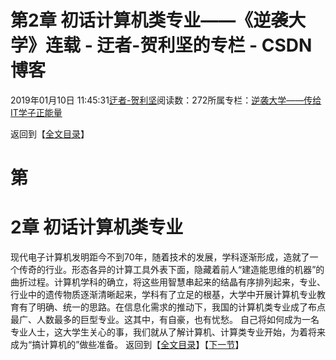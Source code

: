 
# 第2章 初话计算机类专业——《逆袭大学》连载 - 迂者-贺利坚的专栏 - CSDN博客

2019年01月10日 11:45:31[迂者-贺利坚](https://me.csdn.net/sxhelijian)阅读数：272所属专栏：[逆袭大学——传给IT学子正能量](https://blog.csdn.net/column/details/32349.html)



返回到【[全文目录](https://blog.csdn.net/sxhelijian/article/details/85908097)】
# 第
# 2章 初话计算机类专业
现代电子计算机发明距今不到70年，随着技术的发展，学科逐渐形成，造就了一个传奇的行业。形态各异的计算工具外表下面，隐藏着前人“建造能思维的机器”的曲折过程。计算机学科的确立，将这些用智慧串起来的结晶有序排列起来，专业、行业中的遗传物质逐渐清晰起来，学科有了立足的根基，大学中开展计算机专业教育有了明确、统一的思路。在信息化需求的推动下，我国的计算机类专业成了布点最广、人数最多的巨型专业。这其中，有自豪，也有忧愁。
自己将如何成为一名专业人士，这大学生关心的事，我们就从了解计算机、计算类专业开始，为着将来成为“搞计算机的”做些准备。
返回到【[全文目录](https://blog.csdn.net/sxhelijian/article/details/85908097)】【[下一节](https://blog.csdn.net/sxhelijian/article/details/86222311)】


